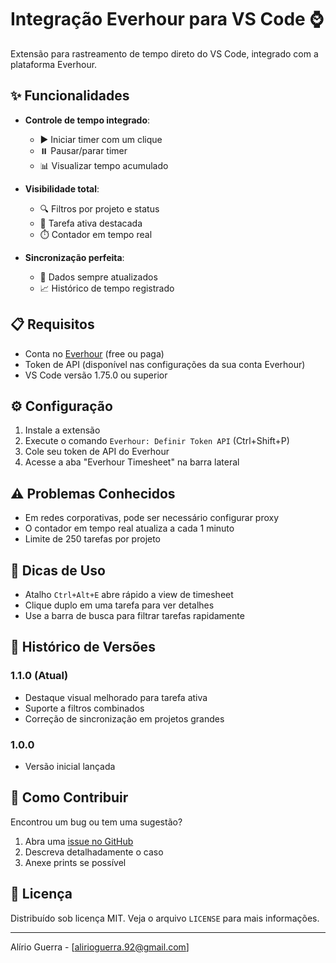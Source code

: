 # Integração Everhour para VS Code ⌚

Extensão para rastreamento de tempo direto do VS Code, integrado com a plataforma Everhour.

## ✨ Funcionalidades

- **Controle de tempo integrado**:
  - ▶️ Iniciar timer com um clique
  - ⏸️ Pausar/parar timer
  - 📊 Visualizar tempo acumulado

- **Visibilidade total**:
  - 🔍 Filtros por projeto e status
  - 🎯 Tarefa ativa destacada
  - ⏱️ Contador em tempo real

- **Sincronização perfeita**:
  - 🔄 Dados sempre atualizados
  - 📈 Histórico de tempo registrado

## 📋 Requisitos

- Conta no [Everhour](https://everhour.com) (free ou paga)
- Token de API (disponível nas configurações da sua conta Everhour)
- VS Code versão 1.75.0 ou superior

## ⚙️ Configuração

1. Instale a extensão
2. Execute o comando `Everhour: Definir Token API` (Ctrl+Shift+P)
3. Cole seu token de API do Everhour
4. Acesse a aba "Everhour Timesheet" na barra lateral

## ⚠️ Problemas Conhecidos

- Em redes corporativas, pode ser necessário configurar proxy
- O contador em tempo real atualiza a cada 1 minuto
- Limite de 250 tarefas por projeto

## 📌 Dicas de Uso

- Atalho `Ctrl+Alt+E` abre rápido a view de timesheet
- Clique duplo em uma tarefa para ver detalhes
- Use a barra de busca para filtrar tarefas rapidamente

## 📅 Histórico de Versões

### 1.1.0 (Atual)
- Destaque visual melhorado para tarefa ativa
- Suporte a filtros combinados
- Correção de sincronização em projetos grandes

### 1.0.0
- Versão inicial lançada

## 🤝 Como Contribuir

Encontrou um bug ou tem uma sugestão? 
1. Abra uma [issue no GitHub](https://github.com/seuuser/suarepo/issues)
2. Descreva detalhadamente o caso
3. Anexe prints se possível

## 📜 Licença

Distribuído sob licença MIT. Veja o arquivo `LICENSE` para mais informações.

---

Alírio Guerra - [alirioguerra.92@gmail.com]